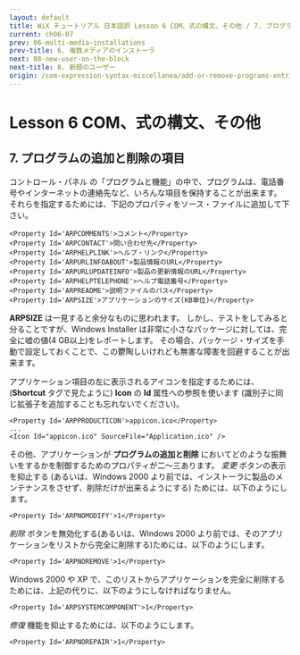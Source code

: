 ```yaml
---
layout: default
title: WiX チュートリアル 日本語訳 Lesson 6 COM、式の構文、その他 / 7. プログラムの追加と削除の項目
current: ch06-07
prev: 06-multi-media-installations
prev-title: 6. 複数メディアのインストーラ
next: 08-new-user-on-the-block
next-title: 8. 新顔のユーザー
origin: /com-expression-syntax-miscellanea/add-or-remove-programs-entries/
---
```

#  Lesson 6 COM、式の構文、その他

## 7. プログラムの追加と削除の項目

コントロール・パネル の「プログラムと機能」の中で、プログラムは、電話番号やインターネットの連絡先など、いろんな項目を保持することが出来ます。
それらを指定するためには、下記のプロパティをソース・ファイルに追加して下さい。

    <Property Id='ARPCOMMENTS'>コメント</Property>
    <Property Id='ARPCONTACT'>問い合わせ先</Property>
    <Property Id='ARPHELPLINK'>ヘルプ・リンク</Property>
    <Property Id='ARPURLINFOABOUT'>製品情報のURL</Property>
    <Property Id='ARPURLUPDATEINFO'>製品の更新情報のURL</Property>
    <Property Id='ARPHELPTELEPHONE'>ヘルプ電話番号</Property>
    <Property Id='ARPREADME'>説明ファイルのパス</Property>
    <Property Id='ARPSIZE'>アプリケーションのサイズ(KB単位)</Property>

**ARPSIZE** は一見すると余分なものに思われます。
しかし、テストをしてみると分ることですが、Windows Installer は非常に小さなパッケージに対しては、完全に嘘の値(4 GB以上)をレポートします。
その場合、パッケージ・サイズを手動で設定しておくことで、この鬱陶しいけれども無害な障害を回避することが出来ます。

アプリケーション項目の左に表示されるアイコンを指定するためには、(**Shortcut** タグで見たように) 
**Icon** の **Id** 属性への参照を使います (識別子に同じ拡張子を追加することも忘れないでください)。

    <Property Id='ARPPRODUCTICON'>appicon.ico</Property>
    ...
    <Icon Id="appicon.ico" SourceFile="Application.ico" />

その他、アプリケーションが **プログラムの追加と削除** においてどのような振舞いをするかを制御するためのプロパティが二～三あります。
*変更* ボタンの表示を抑止する
(あるいは、Windows 2000 より前では、インストーラに製品のメンテナンスをさせず、削除だけが出来るようにする)
ためには、以下のようにします。

    <Property Id='ARPNOMODIFY'>1</Property>

*削除* ボタンを無効化する(あるいは、Windows 2000 より前では、そのアプリケーションをリストから完全に削除する)ためには、以下のようにします。

    <Property Id='ARPNOREMOVE'>1</Property>

Windows 2000 や XP で、このリストからアプリケーションを完全に削除するためには、上記の代りに、以下のようにしなければなりません。

    <Property Id='ARPSYSTEMCOMPONENT'>1</Property>

*修復* 機能を抑止するためには、以下のようにします。

    <Property Id='ARPNOREPAIR'>1</Property>